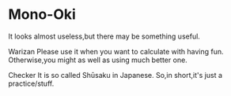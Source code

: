 # Mono-Oki
It looks almost useless,but there may be something useful.

Warizan
Please use it when you want to calculate with having fun.
Otherwise,you might as well as using much better one.

Checker
It is so called Shūsaku in Japanese. So,in short,it's just a practice/stuff.
